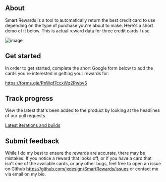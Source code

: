 ## About 

Smart Rewards is a tool to automatically return the best credit card to use depending on the type of purchase you're about to make. Here's a short demo of it below. This is actual reward data for three credit cards I use.  


![image](https://github.com/jxdesign/SmartRewards/blob/main/images/RPReplay_Final1612668248_1_compressed.gif)



## Get started 

In order to get started, complete the short Google form below to add the cards you're interested in getting your rewards for:


https://forms.gle/PnWqf7ccxWq2Pwbv5





## Track progress

View the latest that's been added to the product by looking at the headlines of our pull requests. 

[Latest iterations and builds](https://github.com/jxdesign/SmartRewards/pulls?q=is%3Apr+is%3Aclosed)


## Submit feedback 

While I do my best to ensure the rewards are accurate, there may be mistakes. If you notice a reward that looks off, or if you have a card that isn't one of the available cards, or any other bugs, feel free to open an issue on Github https://github.com/jxdesign/SmartRewards/issues or contact me via email on my bio. 




